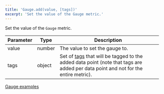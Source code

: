 ```yaml
---
title: 'Gauge.add(value, [tags])'
excerpt: 'Set the value of the Gauge metric.'
---
```


Set the value of the `Gauge` metric.

| Parameter | Type   | Description                                                                                                                                                   |
| --------- | ------ | ------------------------------------------------------------------------------------------------------------------------------------------------------------- |
| value     | number | The value to set the gauge to.                                                                                                                                |
| tags      | object | Set of [tags](/using-k6/tags-and-groups) that will be tagged to the added data point (note that tags are added per data point and not for the entire metric). |

[Gauge examples](/javascript-api/v0.31/k6-metrics/gauge#examples)
